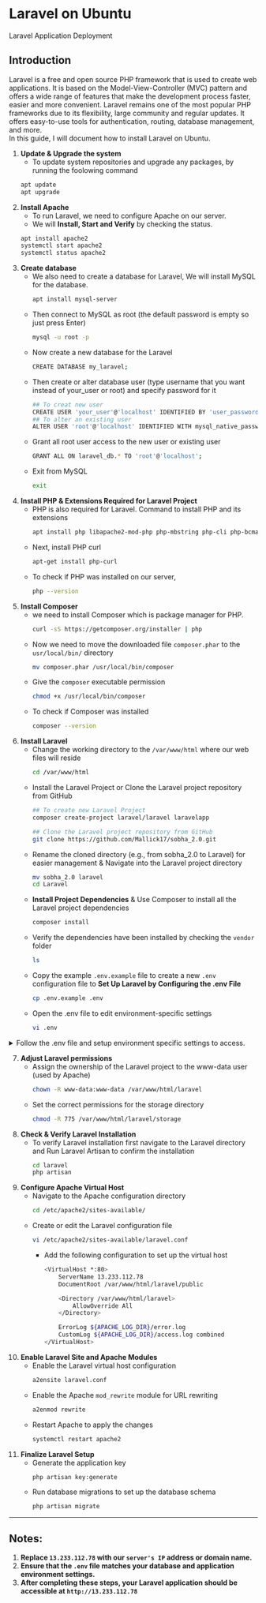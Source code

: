# Laravel on Ubuntu
Laravel Application Deployment
## Introduction
Laravel is a free and open source PHP framework that is used to create web applications. It is based on the Model-View-Controller (MVC) pattern and offers a wide range of features that make the development process faster, easier and more convenient. Laravel remains one of the most popular PHP frameworks due to its flexibility, large community and regular updates. It offers easy-to-use tools for authentication, routing, database management, and more.<br>
In this guide, I will document how to install Laravel on Ubuntu.
1. **Update & Upgrade the system**
   - To update system repositories and upgrade any packages, by running the foolowing command
   ```sh
   apt update
   apt upgrade
   ```
2. **Install Apache**
   - To run Laravel, we need to configure Apache on our server.
   - We will **Install, Start and Verify** by checking the status.
   ```sh
   apt install apache2
   systemctl start apache2
   systemctl status apache2
   ```
3. **Create database**
   - We also need to create a database for Laravel, We will install MySQL for the database.
     ```sh
     apt install mysql-server
     ```
   - Then connect to MySQL as root (the default password is empty so just press Enter)
     ```sh
     mysql -u root -p
     ```
   - Now create a new database for the Laravel
     ```sh
     CREATE DATABASE my_laravel;
     ```
   - Then create or alter database user (type username that you want instead of your_user or root) and specify password for it
     ```sh
     ## To creat new user
     CREATE USER 'your_user'@'localhost' IDENTIFIED BY 'user_password';
     ## To alter an existing user
     ALTER USER 'root'@'localhost' IDENTIFIED WITH mysql_native_password BY 'password';
     ```
   - Grant all root user access to the new user or existing user
     ```sh
     GRANT ALL ON laravel_db.* TO 'root'@'localhost';
     ```
   - Exit from MySQL
     ```sh
     exit
     ```
4. **Install PHP & Extensions Required for Laravel Project**
   - PHP is also required for Laravel. Command to install PHP and its extensions
     ```sh
     apt install php libapache2-mod-php php-mbstring php-cli php-bcmath php-json php-xml php-zip php-pdo php-common php-tokenizer php-mysql
     ```
   - Next, install PHP curl
     ```sh
     apt-get install php-curl
     ```
   - To check if PHP was installed on our server,
     ```sh
     php --version
     ```
5. **Install Composer**  
   - we need to install Composer which is package manager for PHP.
     ```sh
     curl -sS https://getcomposer.org/installer | php
     ```
   - Now we need to move the downloaded file ```composer.phar``` to the ```usr/local/bin/``` directory
     ```sh
     mv composer.phar /usr/local/bin/composer
     ```
   - Give the ```composer``` executable permission
     ```sh
     chmod +x /usr/local/bin/composer
     ```
   - To check if Composer was installed
     ```sh
     composer --version
     ```
6. **Install Laravel**
   - Change the working directory to the ```/var/www/html``` where our web files will reside
     ```sh
     cd /var/www/html
     ```
   - Install the Laravel Project or Clone the Laravel project repository from GitHub
     ```sh
     ## To create new Laravel Project
     composer create-project laravel/laravel laravelapp
     ```
     ```sh
     ## Clone the Laravel project repository from GitHub
     git clone https://github.com/Mallick17/sobha_2.0.git
     ```
   - Rename the cloned directory (e.g., from sobha_2.0 to Laravel) for easier management & Navigate into the Laravel project directory
     ```sh
     mv sobha_2.0 laravel
     cd Laravel
     ```
   - **Install Project Dependencies** & Use Composer to install all the Laravel project dependencies
     ```sh
     composer install
     ```
   - Verify the dependencies have been installed by checking the ```vendor``` folder
     ```sh
     ls
     ```
   - Copy the example ```.env.example``` file to create a new ```.env``` configuration file to **Set Up Laravel by Configuring the .env File**
     ```sh
     cp .env.example .env
     ```
   - Open the .env file to edit environment-specific settings
     ```sh
     vi .env
     ```
<details>
<summary>Follow the .env file and setup environment specific settings to access.</summary>
<br>

```env
# Application settings
APP_NAME=Laravel
APP_ENV=local
APP_KEY=
APP_DEBUG=true
APP_TIMEZONE=UTC
APP_URL=http://localhost

APP_LOCALE=en
APP_FALLBACK_LOCALE=en
APP_FAKER_LOCALE=en_US

APP_MAINTENANCE_DRIVER=file
#APP_MAINTENANCE_STORE=database

PHP_CLI_SERVER_WORKERS=4

# Security and encryption
BCRYPT_ROUNDS=12

# Logging configuration
LOG_CHANNEL=stack
LOG_STACK=single
LOG_DEPRECATIONS_CHANNEL=null
LOG_LEVEL=debug

# Database configuration
DB_CONNECTION=mysql
DB_HOST=127.0.0.1
DB_PORT=3306
DB_DATABASE=laravel
DB_USERNAME=root
DB_PASSWORD=password

# Session settings
SESSION_DRIVER=database
SESSION_LIFETIME=120
SESSION_ENCRYPT=false
SESSION_PATH=/
SESSION_DOMAIN=null

# Queue and caching
BROADCAST_CONNECTION=log
FILESYSTEM_DISK=local
QUEUE_CONNECTION=database
CACHE_STORE=database
CACHE_PREFIX=

# Redis configuration
MEMCACHED_HOST=127.0.0.1
REDIS_CLIENT=phpredis
REDIS_HOST=127.0.0.1
REDIS_PASSWORD=null
REDIS_PORT=6379

# Mail settings
MAIL_MAILER=log
MAIL_HOST=127.0.0.1
MAIL_PORT=2525
MAIL_USERNAME=null
MAIL_PASSWORD=null
MAIL_ENCRYPTION=null
MAIL_FROM_ADDRESS="hello@example.com"
MAIL_FROM_NAME="${APP_NAME}"

# AWS S3 Configuration
AWS_ACCESS_KEY_ID=
AWS_SECRET_ACCESS_KEY=
AWS_DEFAULT_REGION=us-east-1
AWS_BUCKET=
AWS_USE_PATH_STYLE_ENDPOINT=false

# Vite
VITE_APP_NAME="${APP_NAME}"
```
</details>

7. **Adjust Laravel permissions**
   - Assign the ownership of the Laravel project to the www-data user (used by Apache)
     ```sh
     chown -R www-data:www-data /var/www/html/laravel
     ```
   - Set the correct permissions for the storage directory
     ```sh
     chmod -R 775 /var/www/html/laravel/storage
     ```
8. **Check & Verify Laravel Installation**
   - To verify Laravel installation first navigate to the Laravel directory and Run Laravel Artisan to confirm the installation
     ```sh
     cd laravel
     php artisan
     ```
9. **Configure Apache Virtual Host**
    - Navigate to the Apache configuration directory
      ```sh
      cd /etc/apache2/sites-available/
      ```
   - Create or edit the Laravel configuration file
     ```sh
     vi /etc/apache2/sites-available/laravel.conf
     ```
     - Add the following configuration to set up the virtual host
       ```sh
       <VirtualHost *:80>
           ServerName 13.233.112.78
           DocumentRoot /var/www/html/laravel/public

           <Directory /var/www/html/laravel>
               AllowOverride All
           </Directory>

           ErrorLog ${APACHE_LOG_DIR}/error.log
           CustomLog ${APACHE_LOG_DIR}/access.log combined
       </VirtualHost>
       ```
10. **Enable Laravel Site and Apache Modules**
    - Enable the Laravel virtual host configuration
      ```sh
      a2ensite laravel.conf
      ```
    - Enable the Apache ```mod_rewrite``` module for URL rewriting
      ```sh
      a2enmod rewrite
      ```
    - Restart Apache to apply the changes
      ```sh
      systemctl restart apache2
      ```
11. **Finalize Laravel Setup**
    - Generate the application key
      ```sh
      php artisan key:generate
      ```
    - Run database migrations to set up the database schema
      ```sh
      php artisan migrate
      ```
---
## Notes:
1. **Replace ```13.233.112.78``` with our ```server's IP``` address or domain name.**
2. **Ensure that the ```.env``` file matches your database and application environment settings.**
3. **After completing these steps, your Laravel application should be accessible at ```http://13.233.112.78```**


     


     

   







     
     
     
